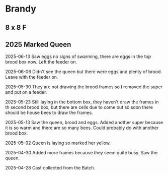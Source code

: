 # Brandy

## 8 x 8 F

## 2025 Marked Queen

2025-06-13 Saw eggs no signs of swarming, there are eggs in the top brood box now.  Left the feeder on.

2025-06-06 Didn't see the queen but there were eggs and plenty of brood.  Leave with the feeder on.

2025-05-30 They are not drawing the brood frames so I removed the super and put on a feeder.

2025-05-23 Still laying in the bottom box, they haven't draw the frames in th second brood box, but there are cells due to come out so soon there should be house bees to draw the frames.

2025-05-13 Saw the queen, brood and eggs.  Added another super because it is so warm and there are so many bees.  Could probably do with another brood box.

2025-05-02 Queen is laying so marked her yellow.

2025-04-30 Added more frames because they seem quite busy.  Saw the queen.

2025-04-28 Cast collected from the Batch.
